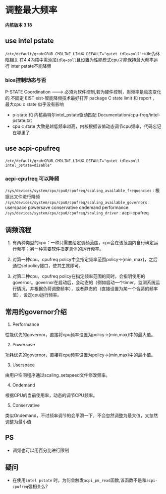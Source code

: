# 调整最大频率
**内核版本 3.18**

## use intel pstate
`/etc/default/grub`:`GRUB_CMDLINE_LINUX_DEFAULT="quiet idle=poll"`: idle为休眠相关 在4.4内核中需添加`idle=poll`且设置为性能模式cpu才能保持最大频率运行
inter pstate不能降频

### bios控制动态与否
P-STATE Coordination  ---> 必须为软件控制,若为硬件控制，则频率是动态变化的.不固定
EIST eist-智能降频技术最好打开
package C state limit 和 report ，最大cpu c state 似乎没有影响
* p-state 和 内核英特尔intel_pstate驱动匹配 Documentation/cpu-freq/intel-pstate.txt 
* cpu c state 大致是越低频率越高，内核根据该值动态调节cpu频率，代码忘记在哪里了

## use acpi-cpufreq
`/etc/default/grub`:`GRUB_CMDLINE_LINUX_DEFAULT="quiet idle=poll intel_pstate=disable"`

### acpi-cpufreq 可以降频
`/sys/devices/system/cpu/cpu0/cpufreq/scaling_available_frequencies` : 根据此文件进行降频
`/sys/devices/system/cpu/cpu0/cpufreq/scaling_available_governors` : userspace powersave conservative ondemand performance
`/sys/devices/system/cpu/cpu0/cpufreq/scaling_driver` : acpi-cpufreq

##  调频流程
1. 有两种类型的cpu：一种只需要给定调频范围，cpu会在该范围内自行确定运行频率；另一种需要软件指定具体的运行频率。

2. 对第一种cpu，cpufreq policy中会指定频率范围policy->{min, max}，之后通过setpolicy接口，使其生效即可。

3. 对第二种cpu，cpufreq policy在指定频率范围的同时，会指明使用的governor。governor在启动后，会动态的（例如启动一个timer，监测系统运行情况，并根据负荷调整频率），或者静态的（直接设置为某一个合适的频率值），设定cpu运行频率。

## 常用的governor介绍
1. Performance

性能优先的governor，直接将cpu频率设置为policy->{min,max}中的最大值。

2. Powersave

功耗优先的governor，直接将cpu频率设置为policy->{min,max}中的最小值。

3. Userspace

由用户空间程序通过scaling_setspeed文件修改频率。

4. Ondemand

根据CPU的当前使用率，动态的调节CPU频率。

5. Conservative

类似Ondemand，不过频率调节的会平滑一下，不会忽然调整为最大值，又忽然调整为最小值

## PS
* 调频也可以用百分比进行限制


## 疑问
* 在使用`intel pstate` 时，为何会触发`acpi_pm_read`函数,该函数不是和`acpi-cpufreq`强相关么?


